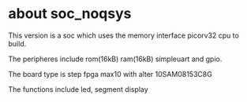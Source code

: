 # about soc_noqsys

This version is a soc which uses the memory interface picorv32 cpu to build.

The peripheres include rom(16kB) ram(16kB) simpleuart and gpio.

The board type is step fpga max10 with alter 10SAM08153C8G

The functions include led, segment display
